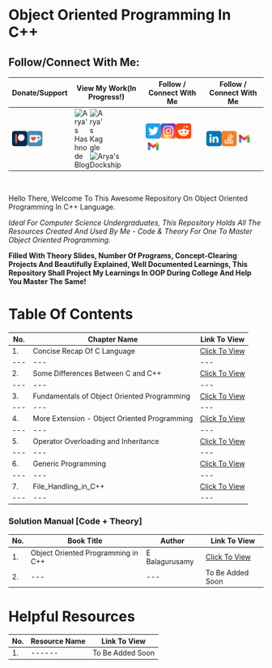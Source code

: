 # Object Oriented Programming In C++

## Follow/Connect With Me:
	
|Donate/Support|View My Work(In Progress!)|Follow / Connect With Me|Follow / Connect With Me|
|-----|-----|-----|-----|
|<a href="https://www.patreon.com/bePatron?u=45451225"><img align="left" alt="Arya Shah - Patreon" width="30px" src="https://github.com/edent/SuperTinyIcons/blob/master/images/svg/patreon.svg" /></a><a href="https://ko-fi.com/aryashah"><img align="left" alt="Arya Shah - Ko-Fi" width="30px" src="https://github.com/edent/SuperTinyIcons/blob/master/images/svg/ko-fi.svg" /></a>|<a href="https://aryashah.hashnode.dev"><img align="left" alt="Arya's Hashnode Blog" width="30px" src="https://github.com/aryashah2k/aryashah2k/blob/main/assets/hashnode.svg" /></a><a href="https://www.kaggle.com/aryashah2k"><img align="left" alt="Arya's Kaggle" width="30px" src="https://github.com/aryashah2k/aryashah2k/blob/main/assets/kaggle-icon.svg" /></a><a href="https://dockship.io/author/aryash-095"><img align="left" alt="Arya's Dockship" width="80px" src="https://github.com/aryashah2k/aryashah2k/blob/main/assets/dockship-logo.png" /></a>|<a href="https://twitter.com/aryashah2k"><img align="left" alt="Arya Shah - Twitter" width="30px" src="https://github.com/edent/SuperTinyIcons/blob/master/images/svg/twitter.svg" /></a><a href="https://www.instagram.com/arya_shah_00/"><img align="left" alt="Arya's Instagram" width="30px" src="https://github.com/edent/SuperTinyIcons/blob/master/images/svg/instagram.svg" /></a><a href="https://www.reddit.com/user/aryashah2k/"><img align="left" alt="Arya's Reddit" width="30px" src="https://github.com/edent/SuperTinyIcons/blob/master/images/svg/reddit.svg" /></a><a href="mailto:aryashah2k@gmail.com"><img align="left" alt="Arya's Person Email" width="30px" src="https://github.com/edent/SuperTinyIcons/blob/master/images/svg/gmail.svg" /></a>|<a href="https://www.linkedin.com/in/arya--shah/"><img align="left" alt="Arya's LinkedIn" width="30px" src="https://github.com/edent/SuperTinyIcons/blob/master/images/svg/linkedin.svg" /></a><a href="https://stackoverflow.com/users/13949231/aryashah2k"><img align="left" alt="Arya's Stackoverlfow" width="30px" src="https://github.com/edent/SuperTinyIcons/blob/master/images/svg/stackoverflow.svg"/></a><a href="mailto:arya.shah82@nmims.edu.in"><img align="left" alt="Arya's Institute Email" width="30px" src="https://github.com/edent/SuperTinyIcons/blob/master/images/svg/gmail.svg" /></a>|
<br>

Hello There, Welcome To This Awesome Repository On Object Oriented Programming In C++ Language. 

*Ideal For Computer Science Undergraduates, This Repository Holds All The Resources Created And Used By Me - Code & Theory For One To Master Object Oriented Programming.*

**Filled With Theory Slides, Number Of Programs, Concept-Clearing Projects And Beautifully Explained, Well Documented Learnings, This Repository Shall Project My Learnings In OOP During College And Help You Master The Same!**

# Table Of Contents

|No.|Chapter Name|Link To View|
|--|-----|------|
|1.|Concise Recap Of C Language|<a href="https://github.com/aryashah2k/OOP-In-CPlusPlus/tree/main/1.%20Concise%20Recap%20Of%20C%20Language">Click To View</a>|
|---|---|---|
|2.|Some Differences Between C and C++|<a href="https://github.com/aryashah2k/OOP-In-CPlusPlus/tree/main/2.%20Some%20Differences%20Between%20C%20and%20C%2B%2B">Click To View</a>|
|---|---|---|
|3.|Fundamentals of Object Oriented Programming|<a href="https://github.com/aryashah2k/OOP-In-CPlusPlus/tree/main/3.%20Fundamentals%20of%20Object%20Oriented%20Programming">Click To View</a>|
|---|---|---|
|4.|More Extension - Object Oriented Programming|<a href="https://github.com/aryashah2k/OOP-In-CPlusPlus/tree/main/4.%20More%20Extension%20-%20Object%20Oriented%20Programming">Click To View</a>|
|---|---|---|
|5.|Operator Overloading and Inheritance|<a href="https://github.com/aryashah2k/OOP-In-CPlusPlus/tree/main/5.%20Operator%20Overloading%20and%20Inheritance">Click To View</a>|
|---|---|---|
|6.|Generic Programming|<a href="https://github.com/aryashah2k/OOP-In-CPlusPlus/tree/main/6.%20Generic%20Programming">Click To View</a>|
|---|---|---|
|7.|File_Handling_in_C++|<a href="https://github.com/aryashah2k/OOP-In-CPlusPlus/tree/main/7.%20File%20Handling%20in%20C%2B%2B">Click To View</a>|
|---|---|---|

### Solution Manual [Code + Theory]

|No.|Book Title|Author|Link To View|
|--|-----|------|----|
|1.|Object Oriented Programming in C++|E Balagurusamy|<a href="">Click To View</a>|
|2.|---|---|To Be Added Soon|

# Helpful Resources

|No.|Resource Name|Link To View|
|--|-----|------|
|1.|------|To Be Added Soon|


